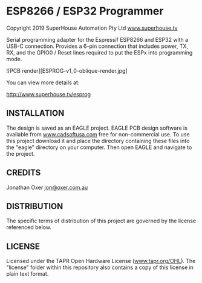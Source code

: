 ESP8266 / ESP32 Programmer
===========================
Copyright 2019 SuperHouse Automation Pty Ltd  www.superhouse.tv  

Serial programming adapter for the Espressif ESP8266 and ESP32 with
a USB-C connection. Provides a 6-pin connection that includes power,
TX, RX, and the GPIO0 / Reset lines required to put the ESPx into
programming mode.

![PCB render][ESPROG-v1_0-oblique-render.jpg]

You can view more details at:

  http://www.superhouse.tv/esprog


INSTALLATION
------------
The design is saved as an EAGLE project. EAGLE PCB design software is
available from www.cadsoftusa.com free for non-commercial use. To use
this project download it and place the directory containing these files
into the "eagle" directory on your computer. Then open EAGLE and
navigate to the project.


CREDITS
-------
Jonathan Oxer jon@oxer.com.au


DISTRIBUTION
------------
The specific terms of distribution of this project are governed by the
license referenced below.


LICENSE
-------
Licensed under the TAPR Open Hardware License (www.tapr.org/OHL).
The "license" folder within this repository also contains a copy of
this license in plain text format.

